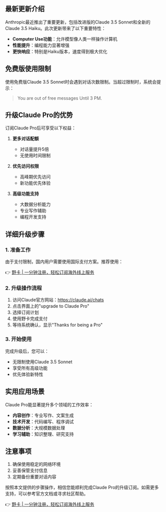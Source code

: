 ## 最新更新介绍

Anthropic最近推出了重要更新，包括改进版的Claude 3.5 Sonnet和全新的Claude 3.5 Haiku。此次更新带来了以下重要特性：

- **Computer Use功能**：允许模型像人类一样操作计算机
- **性能提升**：编程能力显著增强
- **更快响应**：特别是Haiku版本，速度得到极大优化

## 免费版使用限制

使用免费版Claude 3.5 Sonnet时会遇到对话次数限制。当超过限制时，系统会提示：
> You are out of free messages Until 3 PM.

## 升级Claude Pro的优势

订阅Claude Pro后可享受以下权益：

1. **更多对话配额**
   - 对话量提升5倍
   - 无使用时间限制

2. **优先访问权限**
   - 高峰期优先访问
   - 新功能优先体验

3. **高级功能支持**
   - 大数据分析能力
   - 专业写作辅助
   - 编程开发支持

## 详细升级步骤

### 1. 准备工作

由于支付限制，国内用户需要使用国际支付方案。推荐使用：

👉 [野卡 | 一分钟注册，轻松订阅海外线上服务](https://bit.ly/bewildcard)

### 2. 升级操作流程

1. 访问Claude官方网站：https://claude.ai/chats
2. 点击界面上的"upgrade to Claude Pro"
3. 选择订阅计划
4. 使用野卡完成支付
5. 等待系统确认，显示"Thanks for being a Pro"

### 3. 开始使用

完成升级后，您可以：
- 无限制使用Claude 3.5 Sonnet
- 享受所有高级功能
- 优先体验新特性

## 实用应用场景

Claude Pro能显著提升多个领域的工作效率：

- **内容创作**：专业写作、文案生成
- **技术开发**：代码编写、程序调试
- **数据分析**：大规模数据处理
- **学习辅助**：知识整理、研究支持

## 注意事项

1. 确保使用稳定的网络环境
2. 妥善保管支付信息
3. 定期备份重要对话内容

按照本文提供的步骤操作，相信您能顺利完成Claude Pro的升级订阅。如需更多支持，可以参考官方文档或寻求社区帮助。

👉 [野卡 | 一分钟注册，轻松订阅海外线上服务](https://bit.ly/bewildcard)